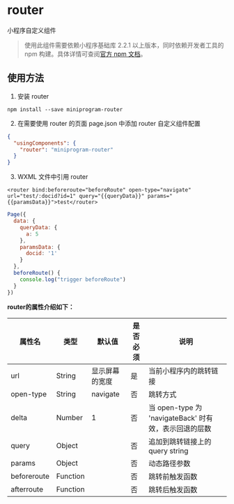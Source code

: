 # router

小程序自定义组件

> 使用此组件需要依赖小程序基础库 2.2.1 以上版本，同时依赖开发者工具的 npm 构建。具体详情可查阅[官方 npm 文档](https://developers.weixin.qq.com/miniprogram/dev/devtools/npm.html)。


## 使用方法

1. 安装 router

```
npm install --save miniprogram-router
```

2. 在需要使用 router 的页面 page.json 中添加 router 自定义组件配置

```json
{
  "usingComponents": {
    "router": "miniprogram-router"
  }
}
```

3. WXML 文件中引用 router

``` wxml
<router bind:beforeroute="beforeRoute" open-type="navigate" url="test/:docid?id=1" query="{{queryData}}" params="{{paramsData}}">test</router>
```

```js
Page({
  data: {
    queryData: {
      a: 5
    },
    paramsData: {
      docid: '1'
    }
  },
  beforeRoute() {
    console.log("trigger beforeRoute")
  }
})

```

**router的属性介绍如下：**

| 属性名                   | 类型         | 默认值                    | 是否必须    | 说明                                        |
|-------------------------|--------------|---------------------------|------------|---------------------------------------------|
| url                   | String       | 显示屏幕的宽度             | 是          | 当前小程序内的跳转链接                    |
| open-type                  | String       | navigate                        | 否        |  跳转方式                    |
|delta             | Number       | 1                        | 否          | 当 open-type 为 'navigateBack' 时有效，表示回退的层数|
|query             | Object       |                        | 否          | 追加到跳转链接上的query string|
|params             | Object       |                         | 否          |动态路径参数|
|beforeroute             | Function       |                         | 否          | 跳转前触发函数|
|afterroute             | Function       |                        | 否          | 跳转后触发函数|
